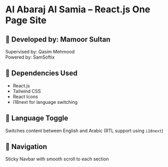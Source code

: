 # Al Abaraj Al Samia – React.js One Page Site

## 🔧 Developed by: Mamoor Sultan  
Supervised by: Qasim Mehmood   
Powered by: SamSoftix

## 🔧 Dependencies Used
- React.js
- Tailwind CSS
- React Icons
- i18next for language switching


## 🔧 Language Toggle
Switches content between English and Arabic (RTL support using `i18next`)

## 🔧 Navigation
Sticky Navbar with smooth scroll to each section



